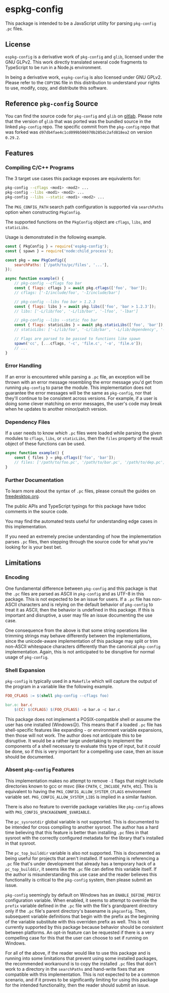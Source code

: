 # espkg-config

This package is intended to be a JavaScript utility for parsing `pkg-config`
`.pc` files.

## License

`espkg-config` is a derivative work of `pkg-config` and `glib`, licensed under
the GNU GLPv2. This work directly translated several code fragments to
TypeScript to be run in a Node.js environment.

In being a derivative work, `espkg-config` is also licensed under GNU GPLv2.
Please refer to the `COPYING` file in this distribution to understand your rights
to use, modify, copy, and distribute this software.

## Reference `pkg-config` Source

You can find the source code for `pkg-config` and `glib` on
[gitlab](https://gitlab.freedesktop.org/pkg-config/pkg-config.git). Please
note that the version of `glib` that was ported was the bundled source in the
linked `pkg-config` repo. The specific commit from the `pkg-config` repo that
was forked was `d97db4fae4c1cd099b506970b285dc2afd818ea2` on version `0.29.2`.

## Features

### Compiling C/C++ Programs

The 3 target use cases this package exposes are equivalents for:

```bash
pkg-config --cflags <mod1> <mod2> ...
pkg-config --libs <mod1> <mod2> ...
pkg-config --libs --static <mod1> <mod2> ...
```

The `PKG_CONFIG_PATH` search path configuration is supported via `searchPaths`
option when constructing `PkgConfig`.

The supported functions on the `PkgConfig` object are `cflags`, `libs`, and
`staticLibs`.

Usage is demonstrated in the following example.

```javascript
const { PkgConfig } = require('espkg-config');
const { spawn } = require('node:child_process');

const pkg = new PkgConfig({
	searchPaths: ['/path/to/pc/files', '...'],
});

async function example() {
	// pkg-config --cflags foo bar
	const { flags: cflags } = await pkg.cflags(['foo', 'bar']);
	// cflags: ['-I/include/foo', '-I/include/bar']

	// pkg-config --libs foo bar > 1.2.3
	const { flags: libs } = await pkg.libs(['foo', 'bar > 1.2.3']);
	// libs: ['-L/lib/foo', '-L/lib/bar', '-lfoo', '-lbar']

	// pkg-config --libs --static foo bar
	const { flags: staticLibs } = await pkg.staticLibs(['foo', 'bar']);
	// staticLibs: ['-L/lib/foo', '-L/lib/bar', '-L/lib/dependency', '-lfoo', '-lbar', '-ldependency']

	// Flags are parsed to be passed to functions like spawn
	spawn('cc', [...cflags, '-c', 'file.c', '-o', 'file.o']);
	// ...
}
```

### Error Handling

If an error is encountered while parsing a `.pc` file, an exception will be thrown
with an error message resembling the error message you'd get from running `pkg-config`
to parse the module. This implementation does not guarantee the error messages
will be the same as `pkg-config`, nor that they'll continue to be consistent
across versions. For example, if a user is doing some clever matching on error
messages, the user's code may break when he updates to another minor/patch version.

### Dependency Files

If a user needs to know _which_ `.pc` files were loaded while parsing the given modules
to `cflags`, `libs`, or `staticLibs`, then the `files` property of the result object of
these functions can be used.

```javascript
async function example() {
	const { files } = pkg.cflags(['foo', 'bar']);
	// files: ['/path/to/foo.pc', '/path/to/bar.pc', '/path/to/dep.pc']
}
```

### Further Documentation

To learn more about the syntax of `.pc` files, please consult the guides on
[freedesktop.org](https://www.freedesktop.org/wiki/Software/pkg-config/).

The public APIs and TypeScript typings for this package have tsdoc comments in
the source code.

You may find the automated tests useful for understanding edge cases in this
implementation.

If you need an extremely precise understanding of how the implementation parses
`.pc` files, then stepping through the source code for what you're looking for
is your best bet.

## Limitations

### Encoding

One fundamental difference between `pkg-config` and this package is that the `.pc`
files are parsed as ASCII in `pkg-config` and as UTF-8 in this package. This is
not expected to be an issue for users. If a `.pc` file has non-ASCII characters
and is relying on the default behavior of `pkg-config` to treat it as ASCII, then
the behavior is undefined in this package. If this is important and disruptive,
a user may file an issue documenting the use case.

One consequence from the above is that some string operations like trimming strings
may behave differently between the implementations, since the unicode-aware
implementation of this package may split or trim non-ASCII whitespace characters
differently than the canonical `pkg-config` implementation. Again, this is not
anticipated to be disruptive for normal usage of `pkg-config`.

### Shell Expansion

`pkg-config` is typically used in a `Makefile` which will capture the output of
the program in a variable like the following example.

```Makefile
FOO_CFLAGS := $(shell pkg-config --cflags foo)

bar.o: bar.c
    $(CC) $(CFLAGS) $(FOO_CFLAGS) -o bar.o -c bar.c
```

This package does not implement a POSIX-compatible shell or assume the user has
one installed (Windows😥). This means that if a loaded `.pc` file has
shell-specific features like expanding `~` or environment variable expansions,
then those will not work. The author does not anticipate this to be disruptive.
It would be a rather large undertaking to implement the components of a shell
necessary to evaluate this type of input, but it _could_ be done, so if this is
very important for a compelling use case, then an issue should be documented.

### Absent `pkg-config` Features

This implementation makes no attempt to remove `-I` flags that might include
directories known to gcc or msvc (like `CPATH`, `C_INCLUDE_PATH`, etc). This is
equivalent to having the `PKG_CONFIG_ALLOW_SYSTEM_CFLAGS` environment variable
set. `PKG_CONFIG_ALLOW_SYSTEM_LIBS` is implied in a similar fashion.

There is also no feature to override package variables like `pkg-config` allows
with `PKG_CONFIG_$PACKAGENAME_$VARIABLE`.

The `pc_sysrootdir` global variable is not supported. This is documented to be
intended for cross compiling to another sysroot. The author has a hard time
believing that this feature is better than installing `.pc` files in that
sysroot with the correctly configured metadata for the library that's installed
in that sysroot.

The `pc_top_builddir` variable is also not supported. This is documented as
being useful for projects that aren't installed. If something is referencing a
`.pc` file that's under development that already has a temporary hack of a
`pc_top_builddir`, it seems like the `.pc` file can define this variable itself.
If the author is misunderstanding this use case and the reader believes this
functionality is critical to the `pkg-config` system, then please submit an
issue.

`pkg-config` seemingly by default on Windows has an `ENABLE_DEFINE_PREFIX`
configuration variable. When enabled, it seems to attempt to override the
`prefix` variable defined in the `.pc` file with the file's grandparent
directory only if the `.pc` file's parent directory's basename is `pkgconfig`.
Then, subsequent variable definitions that begin with the prefix as the
beginning of the variable substitute with this overriden prefix as well. This
is not currently supported by this package because behavior should be
consistent between platforms. An opt-in feature can be requested if there is a
very compelling case for this that the user can choose to set if running on
Windows.

For all of the above, if the reader would like to use this package and is
running into some limitations that prevent using some installed packages, the
recommended workaround is to copy the installed `.pc` files that don't work to
a directory in the `searchPaths` and hand-write fixes that are compatible with
this implementation. This is not expected to be a common scenario, and if it
proves to be significantly limiting for using this package for the intended
functionality, then the reader should submit an issue.
